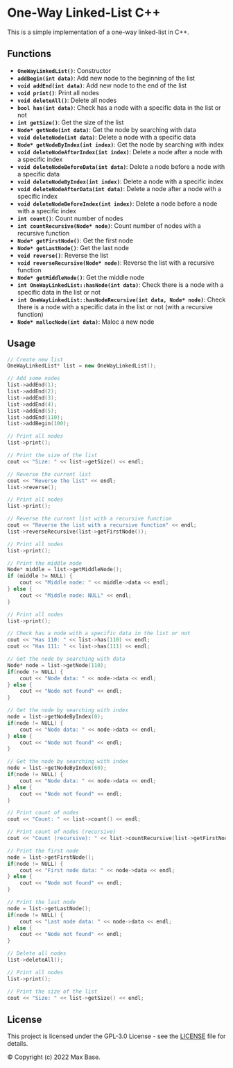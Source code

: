 # One-Way Linked-List C++

This is a simple implementation of a one-way linked-list in C++.

## Functions

- **`OneWayLinkedList()`**: Constructor
- **`addBegin(int data)`**: Add new node to the beginning of the list
- **`void addEnd(int data)`**: Add new node to the end of the list
- **`void print()`**: Print all nodes
- **`void deleteAll()`**: Delete all nodes
- **`bool has(int data)`**: Check has a node with a specific data in the list or not
- **`int getSize()`**: Get the size of the list
- **`Node* getNode(int data)`**: Get the node by searching with data
- **`void deleteNode(int data)`**: Delete a node with a specific data
- **`Node* getNodeByIndex(int index)`**: Get the node by searching with index
- **`void deleteNodeAfterIndex(int index)`**: Delete a node after a node with a specific index
- **`void deleteNodeBeforeData(int data)`**: Delete a node before a node with a specific data
- **`void deleteNodeByIndex(int index)`**: Delete a node with a specific index
- **`void deleteNodeAfterData(int data)`**: Delete a node after a node with a specific index
- **`void deleteNodeBeforeIndex(int index)`**: Delete a node before a node with a specific index
- **`int count()`**: Count number of nodes
- **`int countRecursive(Node* node)`**: Count number of nodes with a recursive function
- **`Node* getFirstNode()`**: Get the first node
- **`Node* getLastNode()`**: Get the last node
- **`void reverse()`**: Reverse the list
- **`void reverseRecursive(Node* node)`**: Reverse the list with a recursive function
- **`Node* getMiddleNode()`**: Get the middle node
- **`int OneWayLinkedList::hasNode(int data)`**: Check there is a node with a specific data in the list or not
- **`int OneWayLinkedList::hasNodeRecursive(int data, Node* node)`**: Check there is a node with a specific data in the list or not (with a recursive function)
- **`Node* mallocNode(int data)`**: Maloc a new node

## Usage

```c++
// Create new list
OneWayLinkedList* list = new OneWayLinkedList();

// Add some nodes
list->addEnd(1);
list->addEnd(2);
list->addEnd(3);
list->addEnd(4);
list->addEnd(5);
list->addEnd(110);
list->addBegin(100);

// Print all nodes
list->print();

// Print the size of the list
cout << "Size: " << list->getSize() << endl;

// Reverse the current list
cout << "Reverse the list" << endl;
list->reverse();

// Print all nodes
list->print();

// Reverse the current list with a recursive function
cout << "Reverse the list with a recursive function" << endl;
list->reverseRecursive(list->getFirstNode());

// Print all nodes
list->print();

// Print the middle node
Node* middle = list->getMiddleNode();
if (middle != NULL) {
    cout << "Middle node: " << middle->data << endl;
} else {
    cout << "Middle node: NULL" << endl;
}

// Print all nodes
list->print();

// Check has a node with a specific data in the list or not
cout << "Has 110: " << list->has(110) << endl;
cout << "Has 111: " << list->has(111) << endl;

// Get the node by searching with data
Node* node = list->getNode(110);
if(node != NULL) {
    cout << "Node data: " << node->data << endl;
} else {
    cout << "Node not found" << endl;
}

// Get the node by searching with index
node = list->getNodeByIndex(0);
if(node != NULL) {
    cout << "Node data: " << node->data << endl;
} else {
    cout << "Node not found" << endl;
}

// Get the node by searching with index
node = list->getNodeByIndex(60);
if(node != NULL) {
    cout << "Node data: " << node->data << endl;
} else {
    cout << "Node not found" << endl;
}

// Print count of nodes
cout << "Count: " << list->count() << endl;

// Print count of nodes (recursive)
cout << "Count (recursive): " << list->countRecursive(list->getFirstNode()) << endl;

// Print the first node
node = list->getFirstNode();
if(node != NULL) {
    cout << "First node data: " << node->data << endl;
} else {
    cout << "Node not found" << endl;
}

// Print the last node
node = list->getLastNode();
if(node != NULL) {
    cout << "Last node data: " << node->data << endl;
} else {
    cout << "Node not found" << endl;
}

// Delete all nodes
list->deleteAll();

// Print all nodes
list->print();

// Print the size of the list
cout << "Size: " << list->getSize() << endl;
```

## License

This project is licensed under the GPL-3.0 License - see the [LICENSE](LICENSE) file for details.

© Copyright (c) 2022 Max Base.
